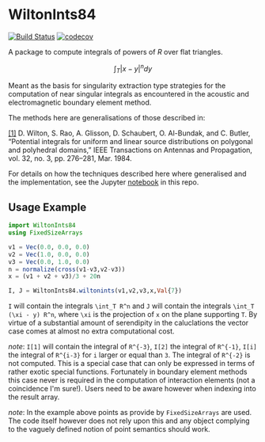 # WiltonInts84

[![Build Status](https://travis-ci.org/krcools/WiltonInts84.jl.svg?branch=master)](https://travis-ci.org/krcools/WiltonInts84.jl)
[![codecov](https://codecov.io/gh/krcools/WiltonInts84.jl/branch/master/graph/badge.svg)](https://codecov.io/gh/krcools/WiltonInts84.jl)

A package to compute integrals of powers of $R$ over flat triangles.

```math
\int_T |x-y|^n dy
```

Meant as the basis for singularity extraction type strategies for the computation of near singular integrals as encountered in the acoustic and electromagnetic boundary element method.

The methods here are generalisations of those described in:

[[1]](http://ieeexplore.ieee.org/xpls/abs_all.jsp?arnumber=1143304&tag=1) D. Wilton, S. Rao, A. Glisson, D. Schaubert, O. Al-Bundak, and C. Butler, “Potential integrals for uniform and linear source distributions on polygonal and polyhedral domains,” IEEE Transactions on Antennas and Propagation, vol. 32, no. 3, pp. 276–281, Mar. 1984.

For details on how the techniques described here where generalised and the implementation, see the Jupyter [notebook](http://nbviewer.jupyter.org/github/krcools/WiltonInts84.jl/blob/master/docs/notebooks/Wilton_integrals_up_to_arbitrary_degree.ipynb) in this repo.

## Usage Example

```julia
import WiltonInts84
using FixedSizeArrays

v1 = Vec(0.0, 0.0, 0.0)
v2 = Vec(1.0, 0.0, 0.0)
v3 = Vec(0.0, 1.0, 0.0)
n = normalize(cross(v1-v3,v2-v3))
x = (v1 + v2 + v3)/3 + 20n

I, J = WiltonInts84.wiltonints(v1,v2,v3,x,Val{7})
```

`I` will contain the integrals ``\int_T R^n`` and `J` will contain the integrals ``\int_T (\xi - y) R^n``, where ``\xi`` is the projection of ``x`` on the plane supporting ``T``. By virtue of a substantial amount of serendipity in the caluclations the vector case comes at almost no extra computational cost.

*note*: `I[1]` will contain the integral of ``R^{-3}``, `I[2]` the integral of ``R^{-1}``, `I[i]` the integral of ``R^{i-3}`` for `i` larger or equal than `3`. The integral of ``R^{-2}`` is not computed. This is a special case that can only be expressed in terms of rather exotic special functions. Fortunately in boundary element methods this case never is required in the computation of interaction elements (not a coincidence I'm sure!). Users need to be aware however when indexing into the result array.


*note*: In the example above points as provide by `FixedSizeArrays` are used. The code itself however does not rely upon this and any object complying to the vaguely defined notion of point semantics should work.
